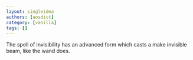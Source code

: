 ```yaml
---
layout: singleidea
authors: [aosdict]
category: [vanilla]
tags: []
---
```

The spell of invisibility has an advanced form which casts a make invisible beam, like the wand does.
